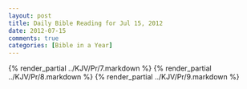 ```yaml
---
layout: post
title: Daily Bible Reading for Jul 15, 2012
date: 2012-07-15
comments: true
categories: [Bible in a Year]
---
```

{% render_partial ../KJV/Pr/7.markdown %}
{% render_partial ../KJV/Pr/8.markdown %}
{% render_partial ../KJV/Pr/9.markdown %}
